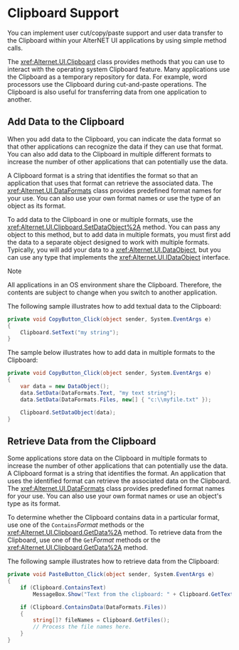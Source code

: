 # Clipboard Support

You can implement user cut/copy/paste support and user data transfer to the Clipboard within your AlterNET UI
applications by using simple method calls.

The <xref:Alternet.UI.Clipboard> class provides methods that you can use to interact with the operating system
Clipboard feature. Many applications use the Clipboard as a temporary repository for data. For example, word processors
use the Clipboard during cut-and-paste operations. The Clipboard is also useful for transferring data from one
application to another.

## Add Data to the Clipboard

When you add data to the Clipboard, you can indicate the data format so that other applications can recognize the data
if they can use that format. You can also add data to the Clipboard in multiple different formats to increase the number
of other applications that can potentially use the data.

A Clipboard format is a string that identifies the format so that an application that uses that format can retrieve the
associated data. The <xref:Alternet.UI.DataFormats> class provides predefined format names for your use. You can also
use your own format names or use the type of an object as its format.

To add data to the Clipboard in one or multiple formats, use the <xref:Alternet.UI.Clipboard.SetDataObject%2A> method.
You can pass any object to this method, but to add data in multiple formats, you must first add the data to a separate
object designed to work with multiple formats. Typically, you will add your data to a <xref:Alternet.UI.DataObject>, but
you can use any type that implements the <xref:Alternet.UI.IDataObject> interface.

> [!NOTE]
> All applications in an OS environment share the Clipboard. Therefore, the contents are subject to change when you switch to another application.

The following sample illustrates how to add textual data to the Clipboard:

```csharp
private void CopyButton_Click(object sender, System.EventArgs e)
{
    Clipboard.SetText("my string");
}
```

The sample below illustrates how to add data in multiple formats to the Clipboard:

```csharp
private void CopyButton_Click(object sender, System.EventArgs e)
{
    var data = new DataObject();
    data.SetData(DataFormats.Text, "my text string");
    data.SetData(DataFormats.Files, new[] { "c:\\myfile.txt" });

    Clipboard.SetDataObject(data);
}
```

## Retrieve Data from the Clipboard

Some applications store data on the Clipboard in multiple formats to increase the number of other applications that can
potentially use the data. A Clipboard format is a string that identifies the format. An application that uses the
identified format can retrieve the associated data on the Clipboard. The <xref:Alternet.UI.DataFormats> class
provides predefined format names for your use. You can also use your own format names or use an object's type as its
format.

To determine whether the Clipboard contains data in a particular format, use one of the `Contains`*Format* methods or
the <xref:Alternet.UI.Clipboard.GetData%2A> method. To retrieve data from the Clipboard, use one of the
`Get`*Format* methods or the <xref:Alternet.UI.Clipboard.GetData%2A> method.

The following sample illustrates how to retrieve data from the Clipboard:

```csharp
private void PasteButton_Click(object sender, System.EventArgs e)
{
    if (Clipboard.ContainsText)
        MessageBox.Show("Text from the clipboard: " + Clipboard.GetText());

    if (Clipboard.ContainsData(DataFormats.Files))
    {
        string[]? fileNames = Clipboard.GetFiles();
        // Process the file names here.
    }
}
```